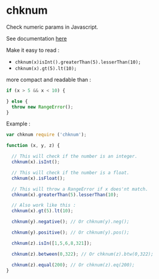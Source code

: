 # chknum

Check numeric params in Javascript.

See documentation [here](https://github.com/SachaCR/chknum)

Make it easy to read :
- `chknum(x)isInt().greaterThan(5).lesserThan(10);`
- `chknum(x).gt(5).lt(10);`

more compact and readable than :
```js
if (x > 5 && x < 10) {

} else {
  throw new RangeError();
}
```

Example :
```js
var chknum require ('chknum');

function (x, y, z) {

  // This will check if the number is an integer.
  chknum(x).isInt();

  // This will check if the number is a float.
  chknum(x).isFloat();

  // This will throw a RangeError if x does'nt match.
  chknum(x).greaterThan(5).lesserThan(10);

  // Also work like this :
  chknum(x).gt(5).lt(10);

  chknum(y).negative(); // Or chknum(y).neg();

  chknum(y).positive(); // Or chknum(y).pos();

  chknum(z).isIn([1,5,6,8,321]);

  chknum(z).between(0,322); // Or chknum(z).btw(0,322);

  chknum(z).equal(200); // Or chknum(z).eq(200);
}
```
